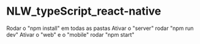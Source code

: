 # NLW_typeScript_react-native
Rodar o "npm install" em todas as pastas
Ativar o "server" rodar "npm run dev"
Ativar o "web" e o "mobile" rodar "npm start"
